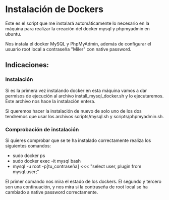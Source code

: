 # Instalación de Dockers
Este es el script que me instalará automáticamente lo necesario en la máquina para realizar la creación del docker mysql y phpmyadmin en ubuntu.  

Nos instala el docker MySQL y PhpMyAdmin, además de configurar el usuario root local a contraseña "Miler" con native password.

## Indicaciones:
### Instalación
Si es la primera vez instalando docker en esta máquina vamos a dar permisos de ejecución al archivo install_mysql_docker.sh y lo ejecutaremos. Éste archivo nos hace la instalación entera.  

Si queremos hacer la instalación de nuevo de solo uno de los dos tendremos que usar los archivos scripts/mysql.sh y scripts/phpmyadmin.sh.

### Comprobación de instalación
Si quieres comprobar que se te ha instalado correctamente realiza los siguientes comandos:
- sudo docker ps
- sudo docker exec -it mysql bash
- mysql -u root -p[tu_contraseña] <<< "select user, plugin from mysql.user;"

El primer comando nos mira el estado de los dockers. El segundo y tercero son una continuación, y nos mira si la contraseña de root local se ha cambiado a native password correctamente.